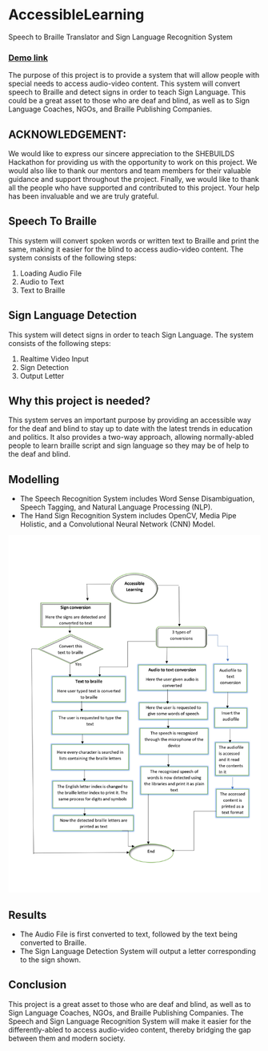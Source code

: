 # AccessibleLearning
Speech to Braille Translator and Sign Language Recognition System 
### <a href="https://www.youtube.com/watch?v=72q7JMOZwPo"> Demo link </a> 
The purpose of this project is to provide a system that will allow people with special needs to access audio-video content. This system will convert speech to Braille and detect signs in order to teach Sign Language. This could be a great asset to those who are deaf and blind, as well as to Sign Language Coaches, NGOs, and Braille Publishing Companies.


## ACKNOWLEDGEMENT:
We would like to express our sincere appreciation to the SHEBUILDS Hackathon for providing us with the opportunity to work on this project. We would also like to thank
our mentors and team members for their valuable guidance and support throughout the project. Finally, we would like to thank all the people who have supported and
contributed to this project. Your help has been invaluable and we are truly grateful.

## Speech To Braille

This system will convert spoken words or written text to Braille and print the same, making it easier for the blind to access audio-video content. The system consists of the following steps: 

1. Loading Audio File
2. Audio to Text
3. Text to Braille

## Sign Language Detection

This system will detect signs in order to teach Sign Language. The system consists of the following steps:

1. Realtime Video Input
2. Sign Detection
3. Output Letter

## Why this project is needed?

This system serves an important purpose by providing an accessible way for the deaf and blind to stay up to date with the latest trends in education and politics. It also provides a two-way approach, allowing normally-abled people to learn braille script and sign language so they may be of help to the deaf and blind.

## Modelling

* The Speech Recognition System includes Word Sense Disambiguation, Speech Tagging, and Natural Language Processing (NLP). 
* The Hand Sign Recognition System includes OpenCV, Media Pipe Holistic, and a Convolutional Neural Network (CNN) Model.

![plot](./flow_chart_accessible_Learning(2).jpg)

## Results

* The Audio File is first converted to text, followed by the text being converted to Braille.
* The Sign Language Detection System will output a letter corresponding to the sign shown.

## Conclusion

This project is a great asset to those who are deaf and blind, as well as to Sign Language Coaches, NGOs, and Braille Publishing Companies. The Speech and Sign Language Recognition System will make it easier for the differently-abled to access audio-video content, thereby bridging the gap between them and modern society.
